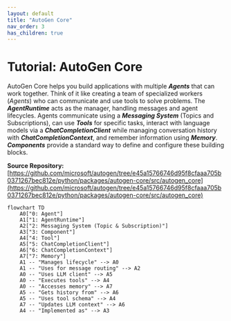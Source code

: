 ```yaml
---
layout: default
title: "AutoGen Core"
nav_order: 3
has_children: true
---
```


# Tutorial: AutoGen Core

AutoGen Core helps you build applications with multiple **_Agents_** that can work together.
Think of it like creating a team of specialized workers (*Agents*) who can communicate and use tools to solve problems.
The **_AgentRuntime_** acts as the manager, handling messages and agent lifecycles.
Agents communicate using a **_Messaging System_** (Topics and Subscriptions), can use **_Tools_** for specific tasks, interact with language models via a **_ChatCompletionClient_** while managing conversation history with **_ChatCompletionContext_**, and remember information using **_Memory_**.
**_Components_** provide a standard way to define and configure these building blocks.


**Source Repository:** [https://github.com/microsoft/autogen/tree/e45a15766746d95f8cfaaa705b0371267bec812e/python/packages/autogen-core/src/autogen_core](https://github.com/microsoft/autogen/tree/e45a15766746d95f8cfaaa705b0371267bec812e/python/packages/autogen-core/src/autogen_core)

```mermaid
flowchart TD
    A0["0: Agent"]
    A1["1: AgentRuntime"]
    A2["2: Messaging System (Topic & Subscription)"]
    A3["3: Component"]
    A4["4: Tool"]
    A5["5: ChatCompletionClient"]
    A6["6: ChatCompletionContext"]
    A7["7: Memory"]
    A1 -- "Manages lifecycle" --> A0
    A1 -- "Uses for message routing" --> A2
    A0 -- "Uses LLM client" --> A5
    A0 -- "Executes tools" --> A4
    A0 -- "Accesses memory" --> A7
    A5 -- "Gets history from" --> A6
    A5 -- "Uses tool schema" --> A4
    A7 -- "Updates LLM context" --> A6
    A4 -- "Implemented as" --> A3
```
